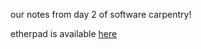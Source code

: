our notes from day 2 of software carpentry!

etherpad is available [here](https://pad.carpentries.org/2021-11-29-leipzig-online)

